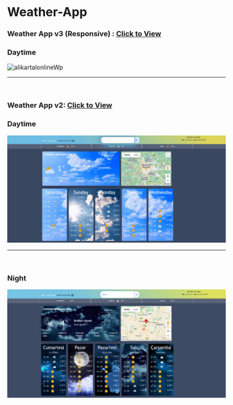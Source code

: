 # Weather-App


### Weather App v3 (Responsive) : [Click to View](https://alikartalonline-wapp.netlify.app/)

### Daytime  
<img src="" alt="alikartalonlineWp" title="alikartalonlineWp">


<br>
<hr>
<br>

### Weather App v2: [Click to View](https://alikartalonline-wappv1.netlify.app/)


### Daytime  
<img src="https://github.com/alikartalonline/Weather-App/blob/main/public/Result_Gif/daylight1.png" alt="alikartalonlineWp" title="alikartalonlineWp">

<br>
<hr>
<br>

### Night

<img src="https://github.com/alikartalonline/Weather-App/blob/main/public/Result_Gif/night1.png" alt="alikartalonlineWp" title="alikartalonlineWp">
